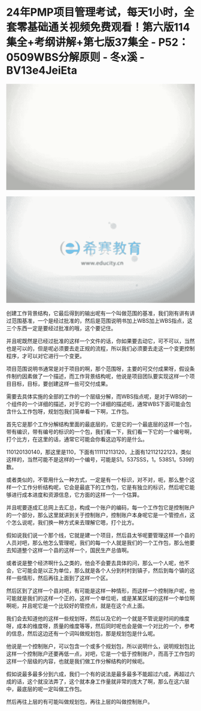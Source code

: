 # 24年PMP项目管理考试，每天1小时，全套零基础通关视频免费观看！第六版114集全+考纲讲解+第七版37集全 - P52：0509WBS分解原则 - 冬x溪 - BV13e4JeiEta

![](img/86cd066b3db7ed146b52e896182df56b_0.png)

![](img/86cd066b3db7ed146b52e896182df56b_1.png)

创建工作背景结构，它最后得到的输出呢有一个叫做范围的基准，我们刚有讲有讲过范围基准，一个是经过批准的，然后是范围说明书加上WBS加上WBS指点，这三个东西一定是要经过批准的哦，这个要记住。

并且呢既然是已经过批准的这样一个文件的话，你如果要去动它，可不可以，当然也是可以的，但是呢必须要去走正规的流程，所以我们必须要去走这一个变更控制程序，才可以对它进行一个变更。

项目范围说明书通常是对于项目的啊，那个范围呀，主要的可交付成果呀，假设条件制约因素做了一个描述，而工作背景结构呢，他说是项目团队要实现这样一个项目目标，目标，要创建这样一些可交付成果。

需要去具体实施的全部的工作的一个层级分解，而WBS指点呢，是对于WBS的一个组件的一个详细的描述，对于它的一个详细的描述呃，通常WBS下面可能会包含什么工作包呀，规划包我们简单看一下啊，工作包。

首先它是那个工作分解结构里面的最底层的，它是它的一个最底层的这样一个包，带有编识，带有编号的标识的一个包，我们看一下，我们看一下它的一个编号啊，打个比方，在这里的话，通常它可能会你看这边写的是什么。

110120130140，那这里是110，下面有111112113120，上面有12112122123，类似这样的，当然可能不是这样的一个编号，可能是S1。537SSS，1。538S1。539的数。

或者类似的，不管用什么一种方式，一定是有一个标识，对不对，呃，那么整个这样一个工作分析结构呢，它会是最底下的工作包，它是有独立的标识，然后呢它能够进行成本进度和资源信息，它方面的这样一个一个估算。

并且呢要逐成汇总网上去汇总，构成一个账户的编码，每一个工作包它是控制账户的一个部分，那么这里就讲到关于控制账户，控制账户本身呢它是一个管控点，这个怎么说呢，我们换一种方式来去理解它嗯，打个比方。

假如说我们说一个那个线，它就是建一个项目，然后县太爷呢要管理这样一个县的人员对吧，那么他怎么管理呢，我们的每一个人就是我们的一个工作包，那么他要去知道整个这样一个县的这样一个，国民生产总值啊。

或者说是整个经济啊什么之类的，他会不会要去具体的问，那么一个人呢，他不会，它可能会是以正为单位，那么就是各个人分到村村到镇子，然后到每个镇的这样一些情形，然后再往上面到了这样一个区。

然后区到了这样一个县对吧，有可能是这样一种情形，而这样一个控制账户呢，他可能就是我们的这样一个正的，这样一个单位呃，或是某某区域的这样一个单位啊啊呃，并且呢它是一个比较好的管控点，就是在这个点上面。

我们会去知道他的这样一些规划呀，然后以及它的一个就是不管说是时间的维度呀，成本的维度呀，质量的维度等等，然后同时呢也会是做一个对比的一个，参考的信息，然后这边还有一个词叫做规划包，那是规划包是什么呢。

他说是一个控制账户，可以包含一个或多个规划包，所以说明什么，说明规划包比这样一个控制账户还要再低一点，对吧，它是一个低于控制账户，而高于工作包的这样一个层级的内容，也就是我们做工作分解结构的时候呃。

假如说最多最多分到六成，我们一个有的说法是最多最多不能超过六成，再超过六成的话，这个就没法弄了，这个就本身工作量就非常的庞大了啊，那么在这六层中，最底层的呢一定叫做工作包。

然后再往上层的有可能叫做规划包，再往上层的叫做控制账户。
